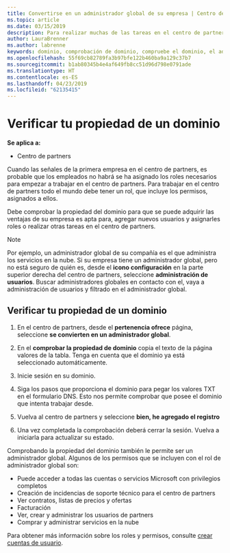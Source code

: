 ```yaml
---
title: Convertirse en un administrador global de su empresa | Centro de partners
ms.topic: article
ms.date: 03/15/2019
description: Para realizar muchas de las tareas en el centro de partners, primero debe comprobar la propiedad del dominio. Muchas tareas en el centro de partners requieren un administrador global. Si su compañía aún no tiene ninguna, puede convertirse en uno.
author: LauraBrenner
ms.author: labrenne
keywords: dominio, comprobación de dominio, compruebe el dominio, el administrador global, roles de usuario, permisos
ms.openlocfilehash: 55f69cb82789fa3b97bfe122b460ba9a129c37b7
ms.sourcegitcommit: b1ab80345b4e4af649fb8cc51d96d798e0791ade
ms.translationtype: HT
ms.contentlocale: es-ES
ms.lasthandoff: 04/23/2019
ms.locfileid: "62135415"
---
```

# <a name="verify-your-domain-ownership"></a>Verificar tu propiedad de un dominio

**Se aplica a:**

- Centro de partners

Cuando las señales de la primera empresa en el centro de partners, es probable que los empleados no habrá se ha asignado los roles necesarios para empezar a trabajar en el centro de partners. Para trabajar en el centro de partners todo el mundo debe tener un rol, que incluye los permisos, asignados a ellos.  

Debe comprobar la propiedad del dominio para que se puede adquirir las ventajas de su empresa es apta para, agregar nuevos usuarios y asignarles roles o realizar otras tareas en el centro de partners. 

>[!Note]
>Por ejemplo, un administrador global de su compañía es el que administra los servicios en la nube. Si su empresa tiene un administrador global, pero no está seguro de quién es, desde el **icono configuración** en la parte superior derecha del centro de partners, seleccione **administración de usuarios**. Buscar administradores globales en contacto con el, vaya a administración de usuarios y filtrado en el administrador global.

## <a name="verify-your-domain-ownership"></a>Verificar tu propiedad de un dominio

1. En el centro de partners, desde el **pertenencia ofrece** página, seleccione **se convierten en un administrador global**. 

2. En el **comprobar la propiedad de dominio** copia el texto de la página valores de la tabla. Tenga en cuenta que el dominio ya está seleccionado automáticamente.

3. Inicie sesión en su dominio. 

4. Siga los pasos que proporciona el dominio para pegar los valores TXT en el formulario DNS.  Esto nos permite comprobar que posee el dominio que intenta trabajar desde.

5. Vuelva al centro de partners y seleccione **bien, he agregado el registro**

6. Una vez completada la comprobación deberá cerrar la sesión. Vuelva a iniciarla para actualizar su estado. 

Comprobando la propiedad del dominio también le permite ser un administrador global. Algunos de los permisos que se incluyen con el rol de administrador global son:

- Puede acceder a todas las cuentas o servicios Microsoft con privilegios completos 
- Creación de incidencias de soporte técnico para el centro de partners
- Ver contratos, listas de precios y ofertas
- Facturación
- Ver, crear y administrar los usuarios de partners
- Comprar y administrar servicios en la nube

Para obtener más información sobre los roles y permisos, consulte [crear cuentas de usuario](create-user-accounts-and-set-permissions.md). 